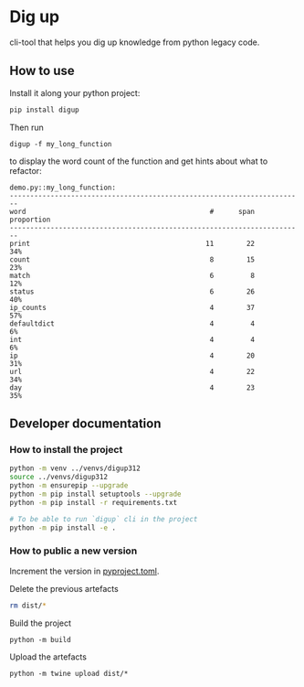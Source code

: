 # Dig up 

cli-tool that helps you dig up knowledge from python legacy code.

## How to use

Install it along your python project:
```bash
pip install digup
```

Then run
```
digup -f my_long_function
```
to display the word count of the function and get hints about what to refactor:
```
demo.py::my_long_function: 
------------------------------------------------------------------------
word                                             #      span  proportion
------------------------------------------------------------------------
print                                           11        22         34%
count                                            8        15         23%
match                                            6         8         12%
status                                           6        26         40%
ip_counts                                        4        37         57%
defaultdict                                      4         4          6%
int                                              4         4          6%
ip                                               4        20         31%
url                                              4        22         34%
day                                              4        23         35%
```

## Developer documentation

### How to install the project

```bash
python -m venv ../venvs/digup312
source ../venvs/digup312
python -m ensurepip --upgrade
python -m pip install setuptools --upgrade
python -m pip install -r requirements.txt

# To be able to run `digup` cli in the project
python -m pip install -e .
```


### How to public a new version

Increment the version in [pyproject.toml](pyproject.toml).

Delete the previous artefacts
```bash
rm dist/*
```

Build the project
```
python -m build
```

Upload the artefacts
```
python -m twine upload dist/*
```